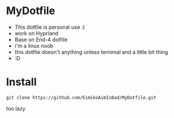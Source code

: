 # MyDotfile
- This dotfile is personal use :)
- work on Hyprland
- Base on End-4 dotfile
- i'm a linux noob
- this dotfile doesn't anything unless ternimal and a little bit thing
- :D

# Install
```
git clone https://github.com/EimikoAimIsBad/MyDotfile.git
```  

too lazy 
